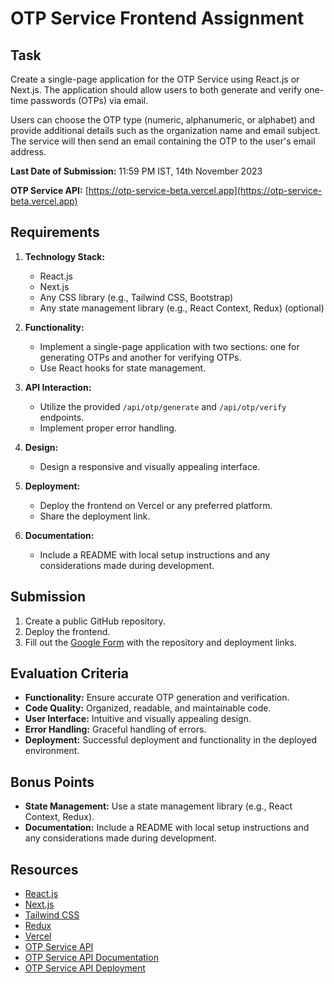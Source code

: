 # OTP Service Frontend Assignment

## Task

Create a single-page application for the OTP Service using React.js or Next.js. The application should allow users to both generate and verify one-time passwords (OTPs) via email.

Users can choose the OTP type (numeric, alphanumeric, or alphabet) and provide additional details such as the organization name and email subject. The service will then send an email containing the OTP to the user's email address.

**Last Date of Submission:** 11:59 PM IST, 14th November 2023

**OTP Service API:** [https://otp-service-beta.vercel.app](https://otp-service-beta.vercel.app)


## Requirements

1. **Technology Stack:**
   - React.js
   - Next.js
   - Any CSS library (e.g., Tailwind CSS, Bootstrap)
   - Any state management library (e.g., React Context, Redux) (optional)

2. **Functionality:**
   - Implement a single-page application with two sections: one for generating OTPs and another for verifying OTPs.
   - Use React hooks for state management.

3. **API Interaction:**
   - Utilize the provided `/api/otp/generate` and `/api/otp/verify` endpoints.
   - Implement proper error handling.

4. **Design:**
   - Design a responsive and visually appealing interface.

5. **Deployment:**
   - Deploy the frontend on Vercel or any preferred platform.
   - Share the deployment link.

6. **Documentation:**
   - Include a README with local setup instructions and any considerations made during development.

## Submission

1. Create a public GitHub repository.
2. Deploy the frontend.
3. Fill out the [Google Form](https://forms.gle/ApsNYmEX77x4tDF48) with the repository and deployment links.

## Evaluation Criteria

- **Functionality:** Ensure accurate OTP generation and verification.
- **Code Quality:** Organized, readable, and maintainable code.
- **User Interface:** Intuitive and visually appealing design.
- **Error Handling:** Graceful handling of errors.
- **Deployment:** Successful deployment and functionality in the deployed environment.

## Bonus Points

- **State Management:** Use a state management library (e.g., React Context, Redux).
- **Documentation:** Include a README with local setup instructions and any considerations made during development.

## Resources

- [React.js](https://reactjs.org/)
- [Next.js](https://nextjs.org/)
- [Tailwind CSS](https://tailwindcss.com/)
- [Redux](https://redux.js.org/)
- [Vercel](https://vercel.com/)
- [OTP Service API](https://github.com/sauravhathi/otp-service)
- [OTP Service API Documentation](https://github.com/sauravhathi/otp-service#otp-service)
- [OTP Service API Deployment](https://otp-service-beta.vercel.app/)
